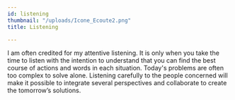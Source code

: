 ```yaml
---
id: listening
thumbnail: "/uploads/Icone_Ecoute2.png"
title: Listening

---
```

I am often credited for my attentive listening. It is only when you take the time to listen with the intention to understand that you can find the best course of actions and words in each situation. Today's problems are often too complex to solve alone. Listening carefully to the people concerned will make it possible to integrate several perspectives and collaborate to create the tomorrow’s solutions.